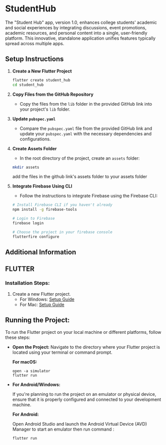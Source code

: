 # StudentHub
The "Student Hub" app, version 1.0, enhances college students' academic and social experiences by integrating discussions, event promotions, academic resources, and personal content into a single, user-friendly platform. This innovative, standalone application unifies features typically spread across multiple apps.

## Setup Instructions

1. **Create a New Flutter Project**
    ```sh
    flutter create student_hub
    cd student_hub
    ```

2. **Copy Files from the GitHub Repository**
    - Copy the files from the `lib` folder in the provided GitHub link into your project's `lib` folder.

3. **Update `pubspec.yaml`**
    - Compare the `pubspec.yaml` file from the provided GitHub link and update your `pubspec.yaml` with the necessary dependencies and configurations.

4. **Create Assets Folder**
    - In the root directory of the project, create an `assets` folder:
    ```sh
    mkdir assets
    ```
    add the files in the github link's assets folder to your assets folder

5. **Integrate Firebase Using CLI**
    - Follow the instructions to integrate Firebase using the Firebase CLI:
    ```sh
    # Install Firebase CLI if you haven't already
    npm install -g firebase-tools

    # Login to Firebase
    firebase login

    # Choose the project in your firebase console
    flutterfire configure
    ```
   

## Additional Information

## FLUTTER

### Installation Steps:

1. Create a new Flutter project.
   - For Windows: [Setup Guide](https://medium.com/@m.yuvaraj2303/flutter-programming-for-android-with-vscode-instead-of-using-android-studio-in-windows-af20f2d67e81)
   - For Mac: [Setup Guide](https://wahyu-ehs.medium.com/setup-flutter-on-mac-with-vscode-editor-3b9653773e85)

## **Running the Project:**

   To run the Flutter project on your local machine or different platforms, follow these steps:

- **Open the Project:**
     Navigate to the directory where your Flutter project is located using your terminal or command prompt. 

     **For macOS:**
     ```
     open -a simulator
     flutter run
     ```

- **For Android/Windows:**

     If you're planning to run the project on an emulator or physical device, ensure that it is properly configured and connected to your development machine.

     **For Android:**

     Open Android Studio and launch the Android Virtual Device (AVD) Manager to start an emulator then run command :
  
       
      flutter run
       
